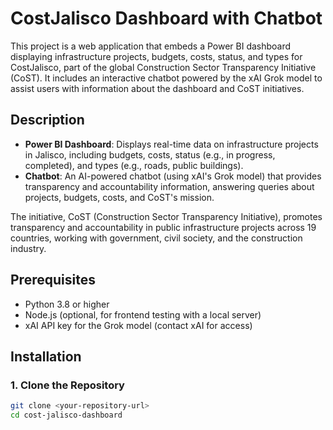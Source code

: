 # CostJalisco Dashboard with Chatbot

This project is a web application that embeds a Power BI dashboard displaying infrastructure projects, budgets, costs, status, and types for CostJalisco, part of the global Construction Sector Transparency Initiative (CoST). It includes an interactive chatbot powered by the xAI Grok model to assist users with information about the dashboard and CoST initiatives.

## Description

- **Power BI Dashboard**: Displays real-time data on infrastructure projects in Jalisco, including budgets, costs, status (e.g., in progress, completed), and types (e.g., roads, public buildings).
- **Chatbot**: An AI-powered chatbot (using xAI's Grok model) that provides transparency and accountability information, answering queries about projects, budgets, costs, and CoST's mission.

The initiative, CoST (Construction Sector Transparency Initiative), promotes transparency and accountability in public infrastructure projects across 19 countries, working with government, civil society, and the construction industry.

## Prerequisites

- Python 3.8 or higher
- Node.js (optional, for frontend testing with a local server)
- xAI API key for the Grok model (contact xAI for access)

## Installation

### 1. Clone the Repository
```bash
git clone <your-repository-url>
cd cost-jalisco-dashboard
